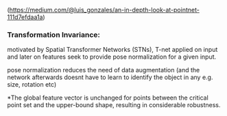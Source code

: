 
(https://medium.com/@luis_gonzales/an-in-depth-look-at-pointnet-111d7efdaa1a)

### Transformation Invariance:
motivated by Spatial Transformer Networks (STNs), T-net applied on input and later on features seek to provide pose normalization for a given input.

pose normalization reduces the need of data augmentation (and the network afterwards doesnt have to learn to identify the object in any e.g. size, rotation etc)

*The global feature vector is unchanged for points between the critical point set and the upper-bound shape, resulting in considerable robustness.

